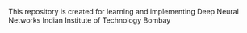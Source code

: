 This repository is created for learning and implementing Deep Neural Networks
Indian Institute of Technology Bombay
